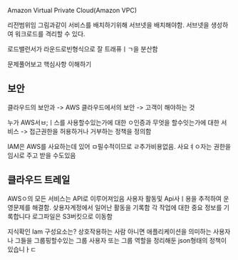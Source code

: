 Amazon Virtual Private Cloud(Amazon VPC)

리전범위임
그림과같이 서비스를 배치하기위해 서브넷을 배치해야함.
서브넷을 생성하여 워크로드를 격리할 수 있다.

로드밸런서가 라운드로빈형식으로 잘 트래퓨ㅣㄱ을 분산함

문제풀어보고 핵심사항 이해하기

## 보안
클라우드의 보안과 -> AWS
클라우드에서의 보안 -> 고객이 해야하는 것

누가 AWS서ㅂ;ㅣ스를 사용할수있는가에 대한 ㅇ인증과 무엇을 할수잇는가에 대한 서비스
-> 접근권한을 허용하거나 거부하는 정책을 정의함

IAM은  AWS를 사요하는데 있어 ㅁ필수적이므로 ㄹ추가비용없음.
사요ㅕㅇ자는 권한을 임시로 주고 받을 수도있음

## 클라우드 트레일
AWSㅇ의 모든 서비스는 API로 이루어져있음
사용자 활동및 Api사ㅣ용을 추적하여 운영문제를 해결함.
샂용자계정에서 일어난 활동을 기록함
각 작업에 대한 중요 정보를 기록합니다
로그파일은 S3버킷으로 이동함

지식확인 Iam 구성요소는?
상호작용하는 사람 아니면 애플리케이션을 의미하는 사용자나
그들을 그룹핑할수있는 그룹
사용자 또는 그룹 역할을 정리해둔 json형태의 정책이 있습니ㅏㄷ

